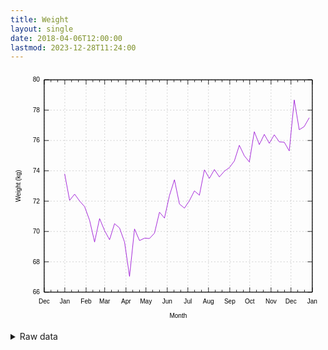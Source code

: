 ```yaml
---
title: Weight
layout: single
date: 2018-04-06T12:00:00
lastmod: 2023-12-28T11:24:00
---
```


<svg width="600" height="480" viewBox="0 0 600 480" xmlns="http://www.w3.org/2000/svg" xmlns:xlink="http://www.w3.org/1999/xlink"><g fill="none"><rect width="600" height="480"/><g stroke="currentColor"><g color="gray" stroke-width=".5"><path class="gridline" d="m64.14 422.4h510.68" stroke="gray" stroke-dasharray="2,4"/></g><g color="black"><path d="m64.14 422.4h9m501.68 0h-9" stroke="#000"/><g transform="translate(55.75 426.3)" fill="#000" font-family="sans-serif" font-size="12" stroke="none" text-anchor="end"><text><tspan font-family="sans-serif">66</tspan></text></g></g><g color="gray" stroke-width=".5"><path class="gridline" d="m64.14 364.63h510.68" stroke="gray" stroke-dasharray="2,4"/></g><g color="black"><path d="m64.14 364.63h9m501.68 0h-9" stroke="#000"/><g transform="translate(55.75,368.53)" fill="#000" font-family="sans-serif" font-size="12" stroke="none" text-anchor="end"><text><tspan font-family="sans-serif">68</tspan></text></g></g><g color="gray" stroke-width=".5"><path class="gridline" d="m64.14 306.86h510.68" stroke="gray" stroke-dasharray="2,4"/></g><g color="black"><path d="m64.14 306.86h9m501.68 0h-9" stroke="#000"/><g transform="translate(55.75,310.76)" fill="#000" font-family="sans-serif" font-size="12" stroke="none" text-anchor="end"><text><tspan font-family="sans-serif">70</tspan></text></g></g><g color="gray" stroke-width=".5"><path class="gridline" d="m64.14 249.09h510.68" stroke="gray" stroke-dasharray="2,4"/></g><g color="black"><path d="m64.14 249.09h9m501.68 0h-9" stroke="#000"/><g transform="translate(55.75,252.99)" fill="#000" font-family="sans-serif" font-size="12" stroke="none" text-anchor="end"><text><tspan font-family="sans-serif">72</tspan></text></g></g><g color="gray" stroke-width=".5"><path class="gridline" d="m64.14 191.32h510.68" stroke="gray" stroke-dasharray="2,4"/></g><g color="black"><path d="m64.14 191.32h9m501.68 0h-9" stroke="#000"/><g transform="translate(55.75,195.22)" fill="#000" font-family="sans-serif" font-size="12" stroke="none" text-anchor="end"><text><tspan font-family="sans-serif">74</tspan></text></g></g><g color="gray" stroke-width=".5"><path class="gridline" d="m64.14 133.55h510.68" stroke="gray" stroke-dasharray="2,4"/></g><g color="black"><path d="m64.14 133.55h9m501.68 0h-9" stroke="#000"/><g transform="translate(55.75,137.45)" fill="#000" font-family="sans-serif" font-size="12" stroke="none" text-anchor="end"><text><tspan font-family="sans-serif">76</tspan></text></g></g><g color="gray" stroke-width=".5"><path class="gridline" d="m64.14 75.78h510.68" stroke="gray" stroke-dasharray="2,4"/></g><g color="black"><path d="m64.14 75.78h9m501.68 0h-9" stroke="#000"/><g transform="translate(55.75,79.68)" fill="#000" font-family="sans-serif" font-size="12" stroke="none" text-anchor="end"><text><tspan font-family="sans-serif">78</tspan></text></g></g><g color="gray" stroke-width=".5"><path class="gridline" d="m64.14 18.01h510.68" stroke="gray" stroke-dasharray="2,4"/></g><g color="black"><path d="m64.14 18.01h9m501.68 0h-9" stroke="#000"/><g transform="translate(55.75,21.91)" fill="#000" font-family="sans-serif" font-size="12" stroke="none" text-anchor="end"><text><tspan font-family="sans-serif">80</tspan></text></g></g><g color="gray" stroke-width=".5"><path class="gridline" d="m64.14 422.4v-404.39" stroke="gray" stroke-dasharray="2,4"/></g><g color="black"><path d="m64.14 422.4v-9m0-395.39v9" stroke="#000"/><g transform="translate(64.14 444.3)" fill="#000" font-family="sans-serif" font-size="12" stroke="none" text-anchor="middle"><text><tspan font-family="sans-serif">Dec</tspan></text></g><path d="m77.05 422.4v-4.5m0-399.89v4.5m12.9 399.89v-4.5m0-399.89v4.5" stroke="#000"/></g><g color="gray" stroke-width=".5"><path class="gridline" d="m103.45 422.4v-404.39" stroke="gray" stroke-dasharray="2,4"/></g><g color="black"><path d="m103.45 422.4v-9m0-395.39v9" stroke="#000"/><g transform="translate(103.45 444.3)" fill="#000" font-family="sans-serif" font-size="12" stroke="none" text-anchor="middle"><text><tspan font-family="sans-serif">Jan</tspan></text></g><path d="m116.35 422.4v-4.5m0-399.89v4.5m12.91 399.89v-4.5m0-399.89v4.5" stroke="#000"/></g><g color="gray" stroke-width=".5"><path class="gridline" d="m143.99 422.4v-404.39" stroke="gray" stroke-dasharray="2,4"/></g><g color="black"><path d="m143.99 422.4v-9m0-395.39v9" stroke="#000"/><g transform="translate(143.99 444.3)" fill="#000" font-family="sans-serif" font-size="12" stroke="none" text-anchor="middle"><text><tspan font-family="sans-serif">Feb</tspan></text></g><path d="m156.9 422.4v-4.5m0-399.89v4.5m12.9 399.89v-4.5m0-399.89v4.5" stroke="#000"/></g><g color="gray" stroke-width=".5"><path class="gridline" d="m179.43 422.4v-404.39" stroke="gray" stroke-dasharray="2,4"/></g><g color="black"><path d="m179.43 422.4v-9m0-395.39v9" stroke="#000"/><g transform="translate(179.43 444.3)" fill="#000" font-family="sans-serif" font-size="12" stroke="none" text-anchor="middle"><text><tspan font-family="sans-serif">Mar</tspan></text></g><path d="m192.33 422.4v-4.5m0-399.89v4.5m12.91 399.89v-4.5m0-399.89v4.5" stroke="#000"/></g><g color="gray" stroke-width=".5"><path class="gridline" d="m219.97 422.4v-404.39" stroke="gray" stroke-dasharray="2,4"/></g><g color="black"><path d="m219.97 422.4v-9m0-395.39v9" stroke="#000"/><g transform="translate(219.97 444.3)" fill="#000" font-family="sans-serif" font-size="12" stroke="none" text-anchor="middle"><text><tspan font-family="sans-serif">Apr</tspan></text></g><path d="m232.88 422.4v-4.5m0-399.89v4.5m12.9 399.89v-4.5m0-399.89v4.5" stroke="#000"/></g><g color="gray" stroke-width=".5"><path class="gridline" d="m257.99 422.4v-404.39" stroke="gray" stroke-dasharray="2,4"/></g><g color="black"><path d="m257.99 422.4v-9m0-395.39v9" stroke="#000"/><g transform="translate(257.99 444.3)" fill="#000" font-family="sans-serif" font-size="12" stroke="none" text-anchor="middle"><text><tspan font-family="sans-serif">May</tspan></text></g><path d="m270.9 422.4v-4.5m0-399.89v4.5m12.9 399.89v-4.5m0-399.89v4.5" stroke="#000"/></g><g color="gray" stroke-width=".5"><path class="gridline" d="m298.54 422.4v-404.39" stroke="gray" stroke-dasharray="2,4"/></g><g color="black"><path d="m298.54 422.4v-9m0-395.39v9" stroke="#000"/><g transform="translate(298.54 444.3)" fill="#000" font-family="sans-serif" font-size="12" stroke="none" text-anchor="middle"><text><tspan font-family="sans-serif">Jun</tspan></text></g><path d="m311.44 422.4v-4.5m0-399.89v4.5m12.91 399.89v-4.5m0-399.89v4.5" stroke="#000"/></g><g color="gray" stroke-width=".5"><path class="gridline" d="m337.84 422.4v-404.39" stroke="gray" stroke-dasharray="2,4"/></g><g color="black"><path d="m337.84 422.4v-9m0-395.39v9" stroke="#000"/><g transform="translate(337.84 444.3)" fill="#000" font-family="sans-serif" font-size="12" stroke="none" text-anchor="middle"><text><tspan font-family="sans-serif">Jul</tspan></text></g><path d="m350.75 422.4v-4.5m0-399.89v4.5m12.9 399.89v-4.5m0-399.89v4.5" stroke="#000"/></g><g color="gray" stroke-width=".5"><path class="gridline" d="m377.1 422.4v-404.39" stroke="gray" stroke-dasharray="2,4"/></g><g color="black"><path d="m377.1 422.4v-9m0-395.39v9" stroke="#000"/><g transform="translate(377.1 444.3)" fill="#000" font-family="sans-serif" font-size="12" stroke="none" text-anchor="middle"><text><tspan font-family="sans-serif">Aug</tspan></text></g><path d="m390 422.4v-4.5m0-399.89v4.5m12.91 399.89v-4.5m0-399.89v4.5" stroke="#000"/></g><g color="gray" stroke-width=".5"><path class="gridline" d="m417.7 422.4v-404.39" stroke="gray" stroke-dasharray="2,4"/></g><g color="black"><path d="m417.7 422.4v-9m0-395.39v9" stroke="#000"/><g transform="translate(417.7 444.3)" fill="#000" font-family="sans-serif" font-size="12" stroke="none" text-anchor="middle"><text><tspan font-family="sans-serif">Sep</tspan></text></g><path d="m430.6 422.4v-4.5m0-399.89v4.5m12.91 399.89v-4.5m0-399.89v4.5" stroke="#000"/></g><g color="gray" stroke-width=".5"><path class="gridline" d="m455.66 422.4v-404.39" stroke="gray" stroke-dasharray="2,4"/></g><g color="black"><path d="m455.66 422.4v-9m0-395.39v9" stroke="#000"/><g transform="translate(455.66 444.3)" fill="#000" font-family="sans-serif" font-size="12" stroke="none" text-anchor="middle"><text><tspan font-family="sans-serif">Oct</tspan></text></g><path d="m468.57 422.4v-4.5m0-399.89v4.5m12.9 399.89v-4.5m0-399.89v4.5" stroke="#000"/></g><g color="gray" stroke-width=".5"><path class="gridline" d="m496.26 422.4v-404.39" stroke="gray" stroke-dasharray="2,4"/></g><g color="black"><path d="m496.26 422.4v-9m0-395.39v9" stroke="#000"/><g transform="translate(496.26 444.3)" fill="#000" font-family="sans-serif" font-size="12" stroke="none" text-anchor="middle"><text><tspan font-family="sans-serif">Nov</tspan></text></g><path d="m509.16 422.4v-4.5m0-399.89v4.5m12.91 399.89v-4.5m0-399.89v4.5" stroke="#000"/></g><g color="gray" stroke-width=".5"><path class="gridline" d="m534.22 422.4v-404.39" stroke="gray" stroke-dasharray="2,4"/></g><g color="black"><path d="m534.22 422.4v-9m0-395.39v9" stroke="#000"/><g transform="translate(534.22 444.3)" fill="#000" font-family="sans-serif" font-size="12" stroke="none" text-anchor="middle"><text><tspan font-family="sans-serif">Dec</tspan></text></g><path d="m547.13 422.4v-4.5m0-399.89v4.5m12.9 399.89v-4.5m0-399.89v4.5" stroke="#000"/></g><g color="gray" stroke-width=".5"><path class="gridline" d="m574.82 422.4v-404.39" stroke="gray" stroke-dasharray="2,4"/></g><g color="black"><path d="m574.82 422.4v-9m0-395.39v9" stroke="#000"/><g transform="translate(574.82 444.3)" fill="#000" font-family="sans-serif" font-size="12" stroke="none" text-anchor="middle"><text><tspan font-family="sans-serif">Jan</tspan></text></g><path d="m64.14 18.01v404.39h510.68v-404.39h-510.68z" stroke="#000"/><g transform="translate(19.18,220.21) rotate(270)" fill="#000" font-family="sans-serif" font-size="12" stroke="none" text-anchor="middle"><text><tspan font-family="sans-serif">Weight (kg)</tspan></text></g><g transform="translate(319.48 471.3)" fill="#000" font-family="sans-serif" font-size="12" stroke="none" text-anchor="middle"><text><tspan font-family="sans-serif">Month</tspan></text></g></g></g></g><g color="black" fill="none" stroke="currentColor"><path d="m103.13 197.1 9.5 50.51 9.51-11.89 9.51 13.1 9.51 10.79 9.5 25.95 9.51 41.34 9.51-44.66 9.51 23 9.51 17.34 9.5-30.59 9.51 8.19 9.51 26.83 9.51 65.37 9.51-90.27 9.5 22.06 9.51-4.57 9.51 0.67 9.51-10.23 9.51-39.92 9.5 11.21 9.51-42.87 9.51-30.14 9.51 46.24 9.5 7.85 9.51-14.3 9.51-18.55 9.51 8.26 9.51-48.4 9.5 16.34 9.51-16.91 9.51 14.11 9.51-10.96 9.51-6.66 9.5-12.74 9.51-29.95 9.51 20.13 9.51 11.62 9.51-57.55 9.5 24.47 9.51-19.4 9.51 16.99 9.51-16.26 9.51 13.52 9.5 0.73 9.51 16.49 9.51-97.08 9.51 56.84 9.5-6.14 9.51-16.79" stroke="#9400d3"/></g><g color="black" fill="none" stroke="currentColor"><path d="m64.14 18.01v404.39h510.68v-404.39h-510.68z" stroke="#000"/></g></svg>

<details><summary>Raw data</summary>
<pre>
2023-01-01,73.8
2023-01-02,72.9
2023-01-03,72.9
2023-01-04,73.0
2023-01-07,72.9
2023-01-08,72.7
2023-01-09,71.0
2023-01-10,71.7
2023-01-11,72.4
2023-01-12,72.1
2023-01-13,72.2
2023-01-14,70.4
2023-01-15,71.6
2023-01-16,72.6
2023-01-17,72.5
2023-01-18,72.1
2023-01-19,72.6
2023-01-20,73.2
2023-01-21,71.4
2023-01-22,70.4
2023-01-23,71.9
2023-01-24,71.9
2023-01-25,70.9
2023-01-26,71.4
2023-01-27,71.5
2023-01-28,69.9
2023-01-29,71.2
2023-01-30,71.8
2023-01-31,71.4
2023-02-01,71.5
2023-02-02,72.0
2023-02-03,71.3
2023-02-04,70.6
2023-02-05,70.2
2023-02-06,70.6
2023-02-07,70.7
2023-02-08,70.3
2023-02-09,70.8
2023-02-10,71.6
2023-02-11,70.3
2023-02-12,70.5
2023-02-13,70.5
2023-02-14,69.3
2023-02-15,70.2
2023-02-16,71.1
2023-02-17,70.6
2023-02-18,70.7
2023-02-19,71.0
2023-02-20,70.6
2023-02-21,70.3
2023-02-22,71.1
2023-02-23,70.1
2023-02-24,69.7
2023-02-25,69.3
2023-02-26,70.5
2023-02-27,69.9
2023-02-28,69.5
2023-03-01,70.1
2023-03-02,70.7
2023-03-03,70.6
2023-03-04,69.3
2023-03-05,71.6
2023-03-06,70.3
2023-03-07,70.9
2023-03-08,69.6
2023-03-09,69.7
2023-03-10,69.7
2023-03-11,69.7
2023-03-12,70.6
2023-03-13,70.8
2023-03-14,70.6
2023-03-15,69.5
2023-03-16,70.9
2023-03-17,69.8
2023-03-18,69.8
2023-03-19,71.2
2023-03-20,71.4
2023-03-21,70.4
2023-03-22,69.9
2023-03-23,70.2
2023-03-24,70.7
2023-03-25,69.8
2023-03-26,70.8
2023-03-27,70.3
2023-03-28,69.6
2023-03-29,70.0
2023-03-30,69.8
2023-03-31,68.8
2023-04-01,69.1
2023-04-02,67.7
2023-04-03,69.1
2023-04-04,68.3
2023-04-05,69.4
2023-04-06,69.0
2023-04-07,66.8
2023-04-08,68.7
2023-04-10,70.1
2023-04-11,69.5
2023-04-12,69.5
2023-04-13,68.7
2023-04-14,70.0
2023-04-17,68.8
2023-04-18,68.7
2023-04-19,69.1
2023-04-20,69.2
2023-04-21,69.5
2023-04-22,69.4
2023-04-23,70.1
2023-04-24,69.5
2023-04-25,68.4
2023-04-26,69.4
2023-04-28,69.6
2023-05-02,70.2
2023-05-03,70.0
2023-05-04,69.5
2023-05-05,69.8
2023-05-06,68.9
2023-05-07,72.2
2023-05-08,71.3
2023-05-09,70.5
2023-05-10,70.1
2023-05-11,71.3
2023-05-12,70.4
2023-05-13,69.6
2023-05-14,70.2
2023-05-15,70.5
2023-05-16,70.1
2023-05-17,71.1
2023-05-18,71.5
2023-05-19,71.1
2023-05-20,71.2
2023-05-21,71.3
2023-05-22,72.8
2023-05-23,70.2
2023-05-24,70.5
2023-05-25,71.3
2023-05-26,71.4
2023-05-27,71.1
2023-05-28,71.1
2023-05-29,70.6
2023-05-30,71.3
2023-05-31,70.9
2023-06-01,71.4
2023-06-02,71.0
2023-06-03,70.9
2023-06-04,71.1
2023-06-05,72.7
2023-06-06,72.0
2023-06-07,71.6
2023-06-08,71.5
2023-06-09,72.2
2023-06-12,73.4
2023-06-13,73.4
2023-06-14,72.9
2023-06-15,72.5
2023-06-16,72.6
2023-06-17,71.8
2023-06-18,73.6
2023-06-19,72.2
2023-06-20,71.8
2023-06-21,72.0
2023-06-22,72.4
2023-06-23,72.6
2023-06-24,73.2
2023-06-25,72.9
2023-06-26,72.6
2023-06-27,71.4
2023-06-28,71.9
2023-06-29,72.5
2023-06-30,73.1
2023-07-01,72.3
2023-07-02,73.1
2023-07-03,73.1
2023-07-04,72.0
2023-07-05,72.8
2023-07-06,72.9
2023-07-07,73.1
2023-07-08,72.9
2023-07-09,72.9
2023-07-10,72.2
2023-07-11,73.3
2023-07-12,72.1
2023-07-13,72.9
2023-07-14,73.1
2023-07-15,72.7
2023-07-16,74.2
2023-07-17,73.6
2023-07-18,72.2
2023-07-19,72.5
2023-07-20,74.0
2023-07-21,73.3
2023-07-22,73.3
2023-07-23,73.9
2023-07-24,73.9
2023-07-25,74.2
2023-07-26,74.1
2023-07-27,74.0
2023-07-28,73.7
2023-07-29,73.5
2023-07-30,74.5
2023-07-31,74.4
2023-08-01,74.1
2023-08-02,73.9
2023-08-03,73.5
2023-08-04,74.6
2023-08-05,74.4
2023-08-06,74.0
2023-08-07,75.1
2023-08-08,74.2
2023-08-09,75.3
2023-08-10,74.1
2023-08-11,74.6
2023-08-12,74.9
2023-08-13,74.5
2023-08-14,74.1
2023-08-15,74.8
2023-08-16,74.2
2023-08-17,73.5
2023-08-18,73.7
2023-08-19,73.1
2023-08-20,74.3
2023-08-21,74.3
2023-08-22,73.9
2023-08-23,75.0
2023-08-24,74.4
2023-08-25,74.0
2023-08-26,74.4
2023-08-27,73.7
2023-08-28,74.3
2023-08-29,74.8
2023-08-30,74.8
2023-08-31,74.4
2023-09-01,74.3
2023-09-02,73.4
2023-09-03,74.0
2023-09-04,74.8
2023-09-06,74.6
2023-09-07,74.6
2023-09-08,74.7
2023-09-09,74.5
2023-09-11,73.5
2023-09-12,73.4
2023-09-13,74.3
2023-09-14,75.3
2023-09-15,74.9
2023-09-16,75.8
2023-09-17,75.9
2023-09-18,76.2
2023-09-19,75.3
2023-09-20,74.7
2023-09-21,75.2
2023-09-22,74.7
2023-09-23,74.7
2023-09-24,76.1
2023-09-25,75.6
2023-09-26,74.6
2023-09-27,75.8
2023-09-28,75.4
2023-09-29,74.8
2023-09-30,74.9
2023-10-01,74.6
2023-10-02,75.9
2023-10-03,75.4
2023-10-04,75.0
2023-10-05,75.6
2023-10-06,75.4
2023-10-07,75.3
2023-10-08,76.6
2023-10-09,75.6
2023-10-10,74.5
2023-10-11,76.1
2023-10-12,75.7
2023-10-13,75.6
2023-10-14,74.5
2023-10-15,75.6
2023-10-16,75.6
2023-10-17,75.8
2023-10-18,75.6
2023-10-19,75.7
2023-10-20,76.1
2023-10-21,76.1
2023-10-22,75.8
2023-10-23,76.6
2023-10-24,76.0
2023-10-25,75.5
2023-10-26,76.3
2023-10-27,75.5
2023-10-28,74.5
2023-10-30,75.8
2023-10-31,75.5
2023-11-01,75.4
2023-11-02,76.9
2023-11-03,76.0
2023-11-04,75.9
2023-11-05,76.3
2023-11-06,76.7
2023-11-07,76.0
2023-11-08,76.7
2023-11-09,76.7
2023-11-10,76.9
2023-11-11,76.8
2023-11-12,77.0
2023-11-13,76.7
2023-11-14,75.8
2023-11-15,76.2
2023-11-16,76.4
2023-11-17,76.0
2023-11-18,76.4
2023-11-19,76.2
2023-11-20,76.6
2023-11-21,75.9
2023-11-22,76.2
2023-11-23,75.6
2023-11-24,74.8
2023-11-25,76.8
2023-11-27,76.3
2023-11-28,74.9
2023-11-29,75.9
2023-11-30,76.0
2023-12-01,75.8
2023-12-02,76.4
2023-12-03,77.1
2023-12-04,77.0
2023-12-05,75.9
2023-12-06,78.8
2023-12-07,76.7
2023-12-08,76.6
2023-12-09,76.2
2023-12-10,76.7
2023-12-11,77.6
2023-12-12,77.8
2023-12-13,76.8
2023-12-14,76.7
2023-12-15,76.1
2023-12-16,75.8
2023-12-17,76.2
2023-12-18,77.1
2023-12-19,76.5
2023-12-20,76.5
2023-12-21,77.0
2023-12-22,76.4
2023-12-24,77.5
2023-12-25,76.8
2023-12-26,76.8
2023-12-27,77.9
2023-12-28,77.5
</pre></details>